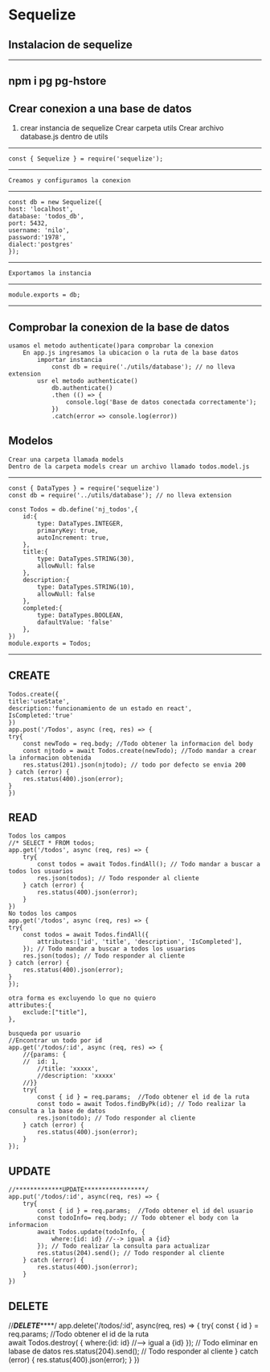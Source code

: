 # Sequelize

## Instalacion de sequelize

---
npm i pg pg-hstore
---

## Crear conexion a una base de datos
1. crear instancia de sequelize
    Crear carpeta utils
        Crear archivo database.js dentro de utils
    
---
    const { Sequelize } = require('sequelize');
---

    Creamos y configuramos la conexion
    
---
    const db = new Sequelize({
    host: 'localhost',
    database: 'todos_db',
    port: 5432,
    username: 'nilo',
    password:'1978',
    dialect:'postgres'
    });
---
    Exportamos la instancia
---
    module.exports = db;
---
## Comprobar la conexion de la base de datos
    usamos el metodo authenticate()para comprobar la conexion
        En app.js ingresamos la ubicacion o la ruta de la base datos
            importar instancia 
                const db = require('./utils/database'); // no lleva extension
            usr el metodo authenticate()
                db.authenticate()
                .then (() => {
                    console.log('Base de datos conectada correctamente');
                })
                .catch(error => console.log(error))
## Modelos

    Crear una carpeta llamada models
    Dentro de la carpeta models crear un archivo llamado todos.model.js
---
    const { DataTypes } = require('sequelize')
    const db = require('../utils/database'); // no lleva extension

    const Todos = db.define('nj_todos',{
        id:{
            type: DataTypes.INTEGER,
            primaryKey: true,
            autoIncrement: true,
        },
        title:{
            type: DataTypes.STRING(30),
            allowNull: false
        },
        description:{
            type: DataTypes.STRING(10),
            allowNull: false
        },
        completed:{
            type: DataTypes.BOOLEAN,
            dafaultValue: 'false'
        },
    })
    module.exports = Todos;
---
## CREATE
    Todos.create({
    title:'useState',
    description:'funcionamiento de un estado en react',
    IsCompleted:'true'
    })
    app.post('/Todos', async (req, res) => {
    try{
        const newTodo = req.body; //Todo obtener la informacion del body
        const njtodo = await Todos.create(newTodo); //Todo mandar a crear la informacion obtenida
        res.status(201).json(njtodo); // todo por defecto se envia 200
    } catch (error) {
        res.status(400).json(error);
    }
    })

## READ
    Todos los campos
    //* SELECT * FROM todos;
    app.get('/todos', async (req, res) => {
        try{
            const todos = await Todos.findAll(); // Todo mandar a buscar a todos los usuarios
            res.json(todos); // Todo responder al cliente
        } catch (error) {
            res.status(400).json(error);
        }
    })
    No todos los campos
    app.get('/todos', async (req, res) => {
    try{
        const todos = await Todos.findAll({
            attributes:['id', 'title', 'description', 'IsCompleted'],
        }); // Todo mandar a buscar a todos los usuarios
        res.json(todos); // Todo responder al cliente
    } catch (error) {
        res.status(400).json(error);
    }
    });

    otra forma es excluyendo lo que no quiero
    attributes:{
        exclude:["title"],
    },

    busqueda por usuario
    //Encontrar un todo por id
    app.get('/todos/:id', async (req, res) => {
        //{params: {
        //  id: 1,
            //title: 'xxxxx',
            //description: 'xxxxx'
        //}}
        try{
            const { id } = req.params;  //Todo obtener el id de la ruta
            const todo = await Todos.findByPk(id); // Todo realizar la consulta a la base de datos
            res.json(todo); // Todo responder al cliente
        } catch (error) {
            res.status(400).json(error);
        }
    });

## UPDATE
    //*************UPDATE*****************/
    app.put('/todos/:id', async(req, res) => {
        try{
            const { id } = req.params;  //Todo obtener el id del usuario
            const todoInfo= req.body; // Todo obtener el body con la informacion
            await Todos.update(todoInfo, {
                where:{id: id} //--> igual a {id}
            }); // Todo realizar la consulta para actualizar
            res.status(204).send(); // Todo responder al cliente
        } catch (error) {
            res.status(400).json(error);
        }
    })

## DELETE
//*************DELETE*****************/
app.delete('/todos/:id', async(req, res) => {
    try{
        const { id } = req.params;  //Todo obtener el id de la ruta      
        await Todos.destroy( {
            where:{id: id} //--> igual a {id}
        }); // Todo eliminar en labase de datos
        res.status(204).send(); // Todo responder al cliente
    } catch (error) {
        res.status(400).json(error);
    }
})


